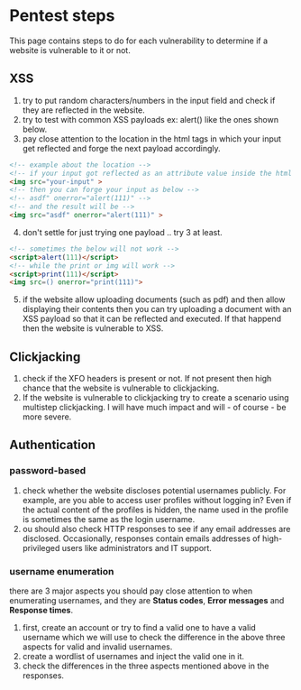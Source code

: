 # Pentest steps

This page contains steps to do for each vulnerability to determine if a website is vulnerable to it or not.

## XSS
1. try to put random characters/numbers in the input field and check if they are reflected in the website.
2. try to test with common XSS payloads ex: alert() like the ones shown below.
3. pay close attention to the location in the html tags in which your input get reflected and forge the next payload accordingly.
```html
<!-- example about the location -->
<!-- if your input got reflected as an attribute value inside the html's opening tag -->
<img src="your-input" >
<!-- then you can forge your input as below -->
<!-- asdf" onerror="alert(111)" -->
<!-- and the result will be -->
<img src="asdf" onerror="alert(111)" >
```
4. don't settle for just trying one payload .. try 3 at least.
```html
<!-- sometimes the below will not work -->
<script>alert(111)</script>
<!-- while the print or img will work -->
<script>print(111)</script>
<img src=() onerror="print(111)">
```
5. if the website allow uploading documents (such as pdf) and then allow displaying their contents then you can try uploading a document with an XSS payload so that it can be reflected and executed. If that happend then the website is vulnerable to XSS.


## Clickjacking
1. check if the XFO headers is present or not. If not present then high chance that the website is vulnerable to clickjacking.
2. If the website is vulnerable to clickjacking try to create a scenario using multistep clickjacking. I will have much impact and will - of course - be more severe.

## Authentication
### password-based
1. check whether the website discloses potential usernames publicly. For example, are you able to access user profiles without logging in? Even if the actual content of the profiles is hidden, the name used in the profile is sometimes the same as the login username.
2. ou should also check HTTP responses to see if any email addresses are disclosed. Occasionally, responses contain emails addresses of high-privileged users like administrators and IT support.

### username enumeration
there are 3 major aspects you should pay close attention to when enumerating usernames, and they are __Status codes__, __Error messages__ and __Response times__.
1. first, create an account or try to find a valid one to have a valid username which we will use to check the difference in the above three aspects for valid and invalid usernames.
2. create a wordlist of usernames and inject the valid one in it.
3. check the differences in the three aspects mentioned above in the responses.


